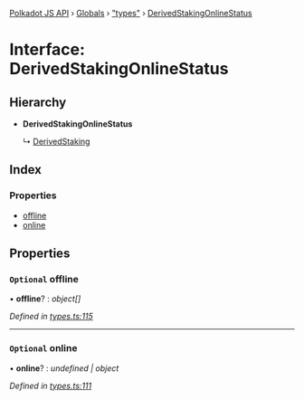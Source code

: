 [Polkadot JS API](../README.md) › [Globals](../globals.md) › ["types"](../modules/_types_.md) › [DerivedStakingOnlineStatus](_types_.derivedstakingonlinestatus.md)

# Interface: DerivedStakingOnlineStatus

## Hierarchy

* **DerivedStakingOnlineStatus**

  ↳ [DerivedStaking](_types_.derivedstaking.md)

## Index

### Properties

* [offline](_types_.derivedstakingonlinestatus.md#optional-offline)
* [online](_types_.derivedstakingonlinestatus.md#optional-online)

## Properties

### `Optional` offline

• **offline**? : *object[]*

*Defined in [types.ts:115](https://github.com/polkadot-js/api/blob/5b5d0a3fb8/packages/api-derive/src/types.ts#L115)*

___

### `Optional` online

• **online**? : *undefined | object*

*Defined in [types.ts:111](https://github.com/polkadot-js/api/blob/5b5d0a3fb8/packages/api-derive/src/types.ts#L111)*
